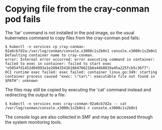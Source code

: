 # Copying file from the cray-conman pod fails
The 'tar' command is not installed in the pod image, so the usual kubernetes command to copy files from the cray-conman pod fails:
```
$ kubectl -n services cp cray-conman-92a6cb7d2a:/var/log/conman/console.x3000c1s2b0n1 console.x3000c1s2b0n1
Defaulting container name to cray-conman.
error: Internal error occurred: error executing command in container: failed to exec in container: failed to start exec "e5054fd1452d04993a1e200435416168476621b8a44b8019a45a225fcb5c36f7": OCI runtime exec failed: exec failed: container_linux.go:349: starting container process caused "exec: \"tar\": executable file not found in $PATH": unknown
```

The files may still be copied by executing the 'cat' command instead and redirecting the output to a file:
```
$ kubectl -n services exec cray-conman-92a6cb7d2a -- cat /var/log/conman/console.x3000c1s2b0n1 > console.x3000c1s2b0n1
```

The console logs are also collected in SMF and may be accessed through the system monitoring tools.